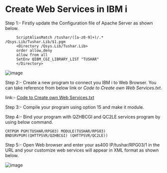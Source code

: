 # Create Web Services in IBM i
Step 1:- Firstly update the Configuration file of Apache Server as shown below.

         ScriptAliasMatch /tushar/([a-z0-9]+)/.* /Qsys.Lib/Tushar.Lib/$1.pgm   
         <Directory /Qsys.Lib/Tushar.Lib>                                      
         order allow,deny                                                    
         allow from all                                                      
         SetEnv QIBM_CGI_LIBRARY_LIST "TUSHAR"                               
         </Directory>            
         
 ![image](https://user-images.githubusercontent.com/42302678/107846042-85e26d00-6e06-11eb-827d-1ff8c68e1f11.png)
 
 Step 2:- Create a new program to connect you IBM i to Web Browser. You can take reference from below link or *Code to Create own Web Services.txt*.
 
 link:- [Code to Create own Web Services.txt](https://github.com/Tusharbhushansingh/Web-Application-in-IBM-I/blob/main/Create%20own%20Web%20Services/Code%20to%20create%20own%20web%20Services.txt)
 
 Step 3:- Compile your program using option 15 and make it module.
 
 Step 4:- Bind your program with QZHBCGI and QC2LE services program by using below command.
 
    CRTPGM PGM(TUSHAR/RPG03) MODULE(TUSHAR/RPG03) BNDSRVPGM((QHTTPSVR/QZHBCGI) (QHTTPSVR/QC2LE)) 
    
 Step 5:- Open Web browser and enter your as400 IP/tushar/RPG03/1 in the URL and your customize web services will appear in XML format as shown below.
 
 ![image](https://user-images.githubusercontent.com/42302678/107846224-14a3b980-6e08-11eb-82fd-7ffa4c19d8f2.png)
 
 
